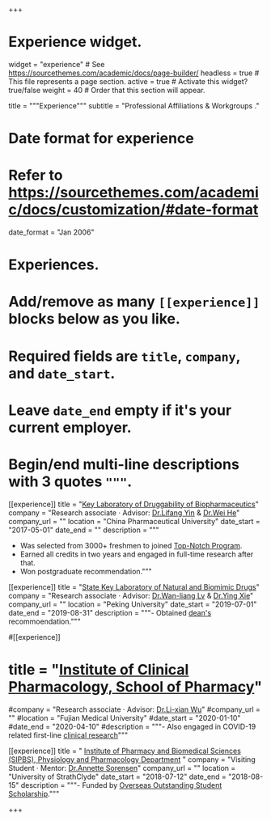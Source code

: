 +++
# Experience widget.
widget = "experience"  # See https://sourcethemes.com/academic/docs/page-builder/
headless = true  # This file represents a page section.
active = true  # Activate this widget? true/false
weight = 40  # Order that this section will appear.

title = """Experience"""
subtitle = "Professional Affiliations & Workgroups ."

# Date format for experience
#   Refer to https://sourcethemes.com/academic/docs/customization/#date-format
date_format = "Jan 2006"

# Experiences.
#   Add/remove as many `[[experience]]` blocks below as you like.
#   Required fields are `title`, `company`, and `date_start`.
#   Leave `date_end` empty if it's your current employer.
#   Begin/end multi-line descriptions with 3 quotes `"""`.
[[experience]]
  title = "[Key Laboratory of Druggability of Biopharmaceutics](http://dbio.cpu.edu.cn)"
  company = "Research associate · Advisor: [Dr.Lifang Yin](http://yjsy.cpu.edu.cn/_t283/06/37/c6402a67127/page.htm) & [Dr.Wei He](http://yjsy.cpu.edu.cn/_t283/06/4e/c6402a67150/page.htm)"
  company_url = ""
  location = "China Pharmaceutical University"
  date_start = "2017-05-01"
  date_end = ""
  description = """
- Was selected from 3000+ freshmen to joined [Top-Notch Program](http://yxbjjh.cpu.edu.cn).
- Earned all credits in two years and engaged in full-time research after that.
- Won postgraduate recommendation."""

[[experience]]
  title = "[State Key Laboratory of Natural and Biomimic Drugs](http://sklnbd.bjmu.edu.cn)"
  company = "Research associate · Advisor: [Dr.Wan-liang Lv](http://dp.sps.bjmu.edu.cn/szdw_20180116101307960843/js_20180116101307960843/192244.htm) & [Dr.Ying Xie](http://dp.sps.bjmu.edu.cn/szdw_20180116101307960843/fjs_20180116101307960843/192726.htm)"
  company_url = ""
  location = "Peking University"
  date_start = "2019-07-01"
  date_end = "2019-08-31"
  description = """- Obtained [dean's](http://dp.sps.bjmu.edu.cn/szdw_20180116101307960843/js_20180116101307960843/192244.htm) recommoendation."""

#[[experience]]
 # title = "[Institute of Clinical Pharmacology, School of Pharmacy](https://www.fjmu.edu.cn/yxy/2786/list.htm)"
  #company = "Research associate · Advisor: [Dr.Li-xian Wu](https://www.fjmu.edu.cn/yxy/2016/1212/c2789a63637/page.htm)"
  #company_url = ""
  #location = "Fujian Medical University"
  #date_start = "2020-01-10"
  #date_end = "2020-04-10"
  #description = """- Also engaged in COVID-19 related first-line [clinical research](https://fjglp.fjmu.edu.cn)"""
  
[[experience]]
  title = " [Institute of Pharmacy and Biomedical Sciences (SIPBS), Physiology and Pharmacology Department](https://www.strath.ac.uk/science/strathclydeinstituteofpharmacybiomedicalsciences/) "
  company = "Visiting Student · Mentor: [Dr.Annette Sorensen](https://www.strath.ac.uk/staff/sorensenannettedr/)"
  company_url = ""
  location = "University of StrathClyde"
  date_start = "2018-07-12"
  date_end = "2018-08-15"
  description = """- Funded by [Overseas Outstanding Student Scholarship](http://gjc.cpu.edu.cn/b8/29/c1065a112681/page.htm)."""
  
  
  
+++



